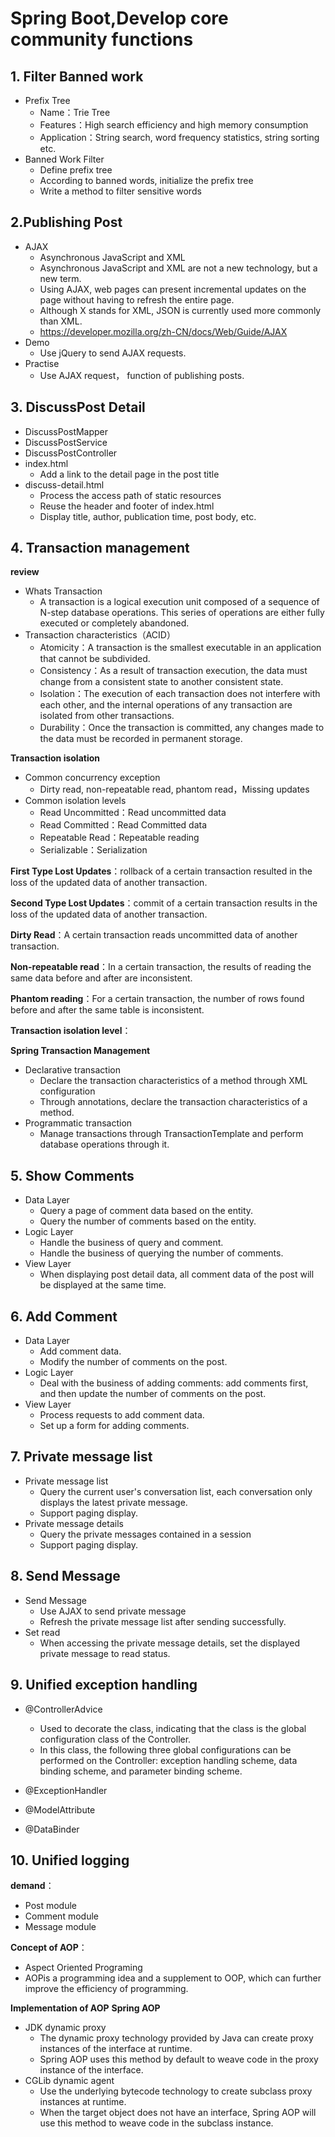 # Spring Boot,Develop core community functions

## 1. Filter Banned work

* Prefix Tree
  * Name：Trie Tree
  * Features：High search efficiency and high memory consumption
  * Application：String search, word frequency statistics, string sorting etc.
* Banned Work Filter
  * Define prefix tree
  * According to banned words, initialize the prefix tree
  * Write a method to filter sensitive words

## 2.Publishing Post 

* AJAX
  * Asynchronous JavaScript and XML
  * Asynchronous JavaScript and XML are not a new technology, but a new term.
  * Using AJAX, web pages can present incremental updates on the page without having to refresh the entire page.
  * Although X stands for XML, JSON is currently used more commonly than XML.
  * https://developer.mozilla.org/zh-CN/docs/Web/Guide/AJAX
* Demo
  * Use jQuery to send AJAX requests.
* Practise
  * Use AJAX request， function of publishing posts.

## 3. DiscussPost Detail

* DiscussPostMapper
* DiscussPostService
* DiscussPostController
* index.html
  * Add a link to the detail page in the post title
* discuss-detail.html
  * Process the access path of static resources
  * Reuse the header  and footer  of index.html
  * Display title, author, publication time, post body, etc.

## 4. Transaction management

**review**

* Whats Transaction
  * A transaction is a logical execution unit composed of a sequence of N-step database operations. This series of operations are either fully executed or completely abandoned.
* Transaction characteristics（ACID）
  * Atomicity：A transaction is the smallest executable in an application that cannot be subdivided.
  * Consistency：As a result of transaction execution, the data must change from a consistent state to another consistent state.
  * Isolation：The execution of each transaction does not interfere with each other, and the internal operations of any transaction are isolated from other transactions.
  * Durability：Once the transaction is committed, any changes made to the data must be recorded in permanent storage.

**Transaction isolation**

* Common concurrency exception
  * Dirty read, non-repeatable read, phantom read，Missing updates
* Common isolation levels
  * Read Uncommitted：Read uncommitted data
  * Read Committed：Read Committed data
  * Repeatable Read：Repeatable reading
  * Serializable：Serialization

**First Type Lost Updates**：rollback of a certain transaction resulted in the loss of the updated data of another transaction.

**Second Type Lost Updates**：commit of a certain transaction results in the loss of the updated data of another transaction.

**Dirty Read**：A certain transaction reads uncommitted data of another transaction.

**Non-repeatable read**：In a certain transaction, the results of reading the same data before and after are inconsistent.

**Phantom reading**：For a certain transaction, the number of rows found before and after the same table is inconsistent.

**Transaction isolation level**：




**Spring Transaction Management**

* Declarative transaction
  * Declare the transaction characteristics of a method through XML configuration
  * Through annotations, declare the transaction characteristics of a method.
* Programmatic transaction
  * Manage transactions through TransactionTemplate and perform database operations through it.

## 5. Show Comments

* Data Layer
  * Query a page of comment data based on the entity.
  * Query the number of comments based on the entity.
* Logic Layer
  * Handle the business of query and comment.
  * Handle the business of querying the number of comments.
* View Layer
  * When displaying post detail data, all comment data of the post will be displayed at the same time.

## 6. Add Comment

* Data Layer
  * Add comment data.
  * Modify the number of comments on the post.
* Logic Layer
  * Deal with the business of adding comments: add comments first, and then update the number of comments on the post.
* View Layer
  * Process requests to add comment data.
  * Set up a form for adding comments.

## 7. Private message list

* Private message list
  * Query the current user's conversation list, each conversation only displays the latest private message.
  * Support paging display.
* Private message details
  * Query the private messages contained in a session
  * Support paging display.

## 8. Send Message

* Send Message
  * Use AJAX to send private message
  * Refresh the private message list after sending successfully.
* Set read
  * When accessing the private message details, set the displayed private message to read status.

## 9. Unified exception handling

* @ControllerAdvice
  * Used to decorate the class, indicating that the class is the global configuration class of the Controller.
  * In this class, the following three global configurations can be performed on the Controller: exception handling scheme, data binding scheme, and parameter binding scheme.
* @ExceptionHandler
  
* @ModelAttribute
 
* @DataBinder
  

## 10. Unified logging

**demand**：

* Post module
* Comment module
* Message module

**Concept of AOP**：

* Aspect Oriented Programing 
* AOPis a programming idea and a supplement to OOP, which can further improve the efficiency of programming.

**Implementation of AOP**
**Spring AOP**

* JDK dynamic proxy
  * The dynamic proxy technology provided by Java can create proxy instances of the interface at runtime.
  * Spring AOP uses this method by default to weave code in the proxy instance of the interface.
* CGLib dynamic agent
  * Use the underlying bytecode technology to create subclass proxy instances at runtime.
  * When the target object does not have an interface, Spring AOP will use this method to weave code in the subclass instance.

 